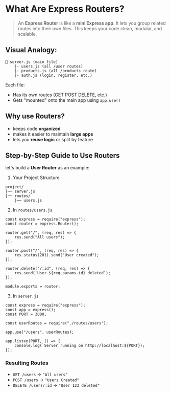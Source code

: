 # What Are Express Routers?

> An **Express Router** is like a **mini Express app**. It lets you group related routes into their own files. This keeps your code clean, modular, and scalable.

## Visual Analogy:

```
📁 server.js (main file)
    |- users.js (all /user routes)
    |- products.js (all /products route)
    |- auth.js (login, register, etc.)
```

Each file:

- Has its own routes (GET POST DELETE, etc.)
- Gets "mounted" onto the main app using `app.use()`

## Why use Routers?

- keeps code **organized**
- makes it easier to maintain **large apps**
- lets you **reuse logic** or split by feature

## Step-by-Step Guide to Use Routers

let's build a **User Router** as an example:

1. Your Project Structure

```
project/
|── server.js
|── routes/
    |── users.js
```

2. In `routes/users.js`

```
const express = require("express");
const router = express.Router();

router.get("/", (req, res) => {
    res.send("All users");
});

router.post("/", (req, res) => {
    res.status(201).send("User created");
});

router.delete("/:id", (req, res) => {
    res.send(`User ${req.params.id} deleted`);
});

module.exports = router;
```

3. In `server.js`

```
const express = require("express");
const app = express();
const PORT = 3000;

const userRoutes = require("./routes/users");

app.use("/users", userRoutes);

app.listen(PORT, () => {
    console.log(`Server running on http://localhost:${PORT});
});
```

### Resulting Routes

- `GET /users` -> `"All users"`
- `POST /users` -> `"Users Created"`
- `DELETE /users/:id` -> `"User 123 deleted"`
